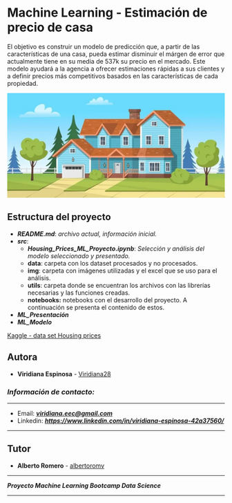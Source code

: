 # Machine Learning - Estimación de precio de casa
El objetivo es construir un modelo de predicción que, a partir de las características de una casa, pueda estimar disminuir el márgen de error que actualmente tiene en su media de 537k su precio en el mercado. Este modelo ayudará a la agencia a ofrecer estimaciones rápidas a sus clientes y a definir precios más competitivos basados en las características de cada propiedad.


<img src="/src/img/Image_2.png"/>


## **Estructura** del proyecto  
- ***README.md***: *archivo actual, información inicial.*
- ***src***:
    - ***Housing_Prices_ML_Proyecto.ipynb***: *Selección y análisis del modelo seleccionado y presentado.*
    - **data**: carpeta con los dataset procesados y no procesados.
    - **img**: carpeta con imágenes utilizadas y el excel que se uso para el análisis. 
    - **utils**: carpeta donde se encuentran los archivos con las librerías necesarias y las funciones creadas.
    - **notebooks:** notebooks con el desarrollo del proyecto. A continuación se presenta el contenido de estos.
- ***ML_Presentación***
- ***ML_Modelo***


[Kaggle - data set Housing prices](https://www.kaggle.com/datasets/sukhmandeepsinghbrar/housing-price-dataset?select=Housing.csv)

## Autora 

* **Viridiana Espinosa** - [Viridiana28](https://github.com/Viridiana28)

### *Información de contacto:*
___
* Email: ***viridiana.eec@gmail.com***
* Linkedin: ***https://www.linkedin.com/in/viridiana-espinosa-42a37560/***
---

## Tutor

* **Alberto Romero** - [albertoromv](https://github.com/albertoromv/) 


---
***Proyecto Machine Learning Bootcamp Data Science***

---


